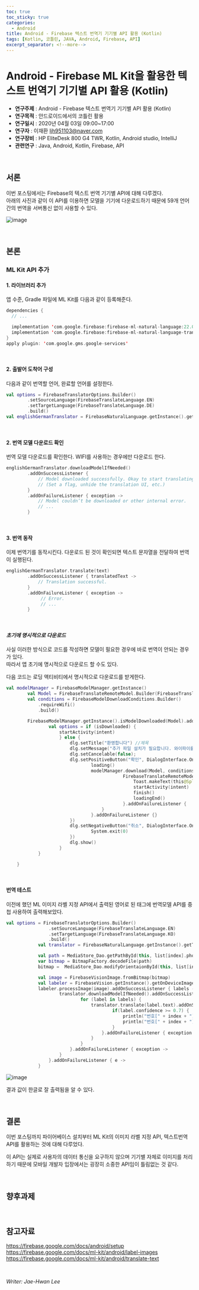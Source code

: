 ```yaml
---
toc: true
toc_sticky: true
categories:
  - Android
title: Android - Firebase 텍스트 번역기 기기별 API 활용 (Kotlin)
tags: [Kotlin, 코틀린, JAVA, Android, Firebase, API]
excerpt_separator: <!--more-->
---
```


# Android - Firebase ML Kit을 활용한 텍스트 번역기 기기별 API 활용 (Kotlin)
<!--more-->
* **연구주제** : Android - Firebase 텍스트 번역기 기기별 API 활용 (Kotlin)
* **연구목적** : 안드로이드에서의 코틀린 활용
* **연구일시** : 2020년 04월 03일 09:00~17:00
* **연구자** : 이재환 <ljh951103@naver.com>
* **연구장비** : HP EliteDesk 800 G4 TWR, Kotlin, Android studio, IntelliJ
* **관련연구** : Java, Android, Kotlin, Firebase, API

<br>

## 서론

이번 포스팅에서는 Firebase의 텍스트 번역 기기별 API에 대해 다루겠다.  
아래의 사진과 같이 이 API를 이용하면 모델을 기기에 다운로드하기 때문에 59개 언어간의 번역을 서버통신 없이 사용할 수 있다. 

![image](https://user-images.githubusercontent.com/57826388/76700395-4a24bc00-66fa-11ea-90ec-6f56a0218930.png)

<br>

## 본론

### **ML Kit API 추가**

#### **1. 라이브러리 추가**

앱 수준, Gradle 파일에 ML Kit를 다음과 같이 등록해준다.

````kotlin
dependencies {
  // ...

  implementation 'com.google.firebase:firebase-ml-natural-language:22.0.0'
  implementation 'com.google.firebase:firebase-ml-natural-language-translate-model:20.0.7'
}
apply plugin: 'com.google.gms.google-services'
````

<br>

#### **2. 출발어 도착어 구성**

다음과 같이 번역할 언어, 완료할 언어를 설정한다.

````kotlin
val options = FirebaseTranslatorOptions.Builder()
        .setSourceLanguage(FirebaseTranslateLanguage.EN)
        .setTargetLanguage(FirebaseTranslateLanguage.DE)
        .build()
val englishGermanTranslator = FirebaseNaturalLanguage.getInstance().getTranslator(options)
````

<br>

#### **2. 번역 모델 다운로드 확인**

번역 모델 다운로드를 확인한다. WIFI를 사용하는 경우에만 다운로드 한다.

````kotlin
englishGermanTranslator.downloadModelIfNeeded()
        .addOnSuccessListener {
            // Model downloaded successfully. Okay to start translating.
            // (Set a flag, unhide the translation UI, etc.)
        }
        .addOnFailureListener { exception ->
            // Model couldn’t be downloaded or other internal error.
            // ...
        }
````

<br>

#### **3. 번역 동작**

이제 번역기를 동작시킨다. 다운로드 된 것이 확인되면 텍스트 문자열을 전달하여 번역이 실행된다.

````kotlin
englishGermanTranslator.translate(text)
        .addOnSuccessListener { translatedText ->
            // Translation successful.
        }
        .addOnFailureListener { exception ->
             // Error.
             // ...
        }
````

<br>

#### ***초기에 명시적으로 다운로드***

사실 이러한 방식으로 코드를 작성하면 모델이 필요한 경우에 바로 번역이 안되는 경우가 있다.  
따라서 앱 초기에 명시적으로 다운로드 할 수도 있다.  

다음 코드는 로딩 액티비티에서 명시적으로 다운로드를 받게한다.

````kotlin
val modelManager = FirebaseModelManager.getInstance()
        val Model = FirebaseTranslateRemoteModel.Builder(FirebaseTranslateLanguage.KO).build()
        val conditions = FirebaseModelDownloadConditions.Builder()
            .requireWifi()
            .build()

        FirebaseModelManager.getInstance().isModelDownloaded(Model).addOnSuccessListener { isDownloaded ->
                val options = if (isDownloaded) {
                    startActivity(intent)
                    } else {
                        dlg.setTitle("환영합니다") //제목
                        dlg.setMessage("추가 파일 설치가 필요합니다. 와이파이를 연결해주세요. \n\n다운로드 하시겠습니까? (30mb)") // 메시지
                        dlg.setCancelable(false);
                        dlg.setPositiveButton("확인", DialogInterface.OnClickListener { dialog, which ->
                                loading()
                                modelManager.download(Model, conditions).addOnSuccessListener { modelManager.getDownloadedModels(
                                            FirebaseTranslateRemoteModel::class.java).addOnSuccessListener { models ->
                                                Toast.makeText(this@SplashActivity, "설치가 완료 되었습니다.", Toast.LENGTH_SHORT).show()
                                                startActivity(intent)
                                                finish()
                                                loadingEnd()
                                            }.addOnFailureListener {
                                    } 
                                }.addOnFailureListener {}
                        })
                        dlg.setNegativeButton("취소", DialogInterface.OnClickListener { dialog, which ->
                                System.exit(0)
                        })
                        dlg.show()
                    }
            }

    }
````

<br>

#### **번역 테스트**

이전에 했던 ML 이미지 라벨 지정 API에서 출력된 영어로 된 태그에 번역모델 API를 중첩 사용하여 출력해보았다.

````kotlin
val options = FirebaseTranslatorOptions.Builder()
                .setSourceLanguage(FirebaseTranslateLanguage.EN)
                .setTargetLanguage(FirebaseTranslateLanguage.KO)
                .build()
            val translator = FirebaseNaturalLanguage.getInstance().getTranslator(options)

            val path = MediaStore_Dao.getPathById(this, list[index].photo_id)
            var bitmap = BitmapFactory.decodeFile(path)
            bitmap =  MediaStore_Dao.modifyOrientaionById(this, list[index].photo_id, bitmap)

            val image = FirebaseVisionImage.fromBitmap(bitmap)
            val labeler = FirebaseVision.getInstance().getOnDeviceImageLabeler()
            labeler.processImage(image).addOnSuccessListener { labels ->
                    translator.downloadModelIfNeeded().addOnSuccessListener {
                            for (label in labels) {
                                translator.translate(label.text).addOnSuccessListener { translatedText ->
                                        if(label.confidence >= 0.7) {
                                            println("번호[" + index + "] " + "태그: " + translatedText)
                                            println("번호[" + index + "] " + "신뢰도: " + "${label.confidence}")
                                        }
                                    }.addOnFailureListener { exception ->
                                }
                            }
                        }.addOnFailureListener { exception ->
                    }
                }.addOnFailureListener { e ->
            }
````

![image](https://user-images.githubusercontent.com/57826388/76700696-84dc2380-66fd-11ea-9aae-1533e4a12164.png)

결과 값이 한글로 잘 출력됨을 알 수 있다.

<br>

## 결론

이번 포스팅까지 파이어베이스 설치부터 ML Kit의 이미지 라벨 지정 API, 텍스트번역 API를 활용하는 것에 대해 다루었다.  

이 API는 실제로 사용자의 데이터 통신을 요구하지 않으며 기기별 자체로 이미지를 처리하기 때문에 모바일 개발자 입장에서는 굉장히 소중한 API임이 틀림없는 것 같다.

<br>

## 향후과제

<br>

## 참고자료

<https://firebase.google.com/docs/android/setup>  
<https://firebase.google.com/docs/ml-kit/android/label-images>
<https://firebase.google.com/docs/ml-kit/android/translate-text>

<br>

*Writer: Jae-Hwan Lee*


